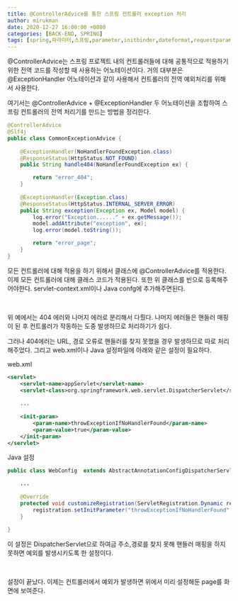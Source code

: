 ```yaml
---
title: @ControllerAdvice를 통한 스프링 컨트롤러 exception 처리
author: mirukman
date: 2020-12-27 16:00:00 +0800
categories: [BACK-END, SPRING]
tags: [spring,파라미터,스프링,parameter,initbinder,dateformat,requestparam,modelattribute]
---
```


@ControllerAdvice는 스프링 프로젝트 내의 컨트롤러들에 대해 공통적으로 적용하기 위한 전역 코드를 작성할 때 사용하는 어노테이션이다. 거의 대부분은 @ExceptionHandler 어노테이션과 같이 사용해서 컨트롤러의 전역 예외처리를 위해서 사용한다.

여기서는 @ControllerAdvice \+ @ExceptionHandler 두 어노테이션을 조합하여 스프링 컨트롤러의 전역 처리기를 만드는 방법을 정리한다.

~~~ java
@ControllerAdvice
@Slf4j
public class CommonExceptionAdvice {
    
	@ExceptionHandler(NoHandlerFoundException.class)
    @ResponseStatus(HttpStatus.NOT_FOUND)
    public String handle404(NoHandlerFoundException ex) {

        return "error_404";
    }
	
    @ExceptionHandler(Exception.class)
    @ResponseStatus(HttpStatus.INTERNAL_SERVER_ERROR)
    public String exception(Exception ex, Model model) {
        log.error("Exception......" + ex.getMessage());
        model.addAttribute("exception", ex);
        log.error(model.toString());

        return "error_page";
    }
}
~~~

모든 컨트롤러에 대해 적용을 하기 위해서 클래스에 @ControllerAdvice를 적용한다. 이제 모든 컨트롤러에 대해 클래스 코드가 적용된다. 또한 위 클래스를 빈으로 등록해주어야한다. servlet-context.xml이나 Java confg에 추가해주면된다.

<br>

위 예에서는 404 에러와 나머지 에러로 분리해서 다뤘다. 나머지 에러들은 핸들러 매핑이 된 후 컨트롤러가 작동하는 도중 발생하므로 처리하기가 쉽다.

그러나 404에러는 URL, 경로 오류로 핸들러를 찾지 못했을 경우 발생하므로 따로 처리해주었다. 그리고 web.xml이나 Java 설정파일에 아래와 같은 설정이 필요하다.

web.xml
~~~ xml
<servlet>
	<servlet-name>appServlet</servlet-name>
	<servlet-class>org.springframework.web.servlet.DispatcherServlet</servlet-class>
	
	...
	
	<init-param>
		<param-name>throwExceptionIfNoHandlerFound</param-name>
		<param-value>true</param-value>
	</init-param>
</servlet>
~~~

Java 설정
~~~ java
public class WebConfig  extends AbstractAnnotationConfigDispatcherServletInitializer {

	...
	
	@Override
	protected void customizeRegistration(ServletRegistration.Dynamic registration) {
		registration.setInitParameter("throwExceptionIfNoHandlerFound", "true");
	}
    
}
~~~

이 설정은 DispatcherServlet으로 하여금 주소,경로를 찾지 못해 핸들러 매핑을 하지못하면 예외를 발생시키도록 한 설정이다.

<br>

설정이 끝났다. 이제는 컨트롤러에서 예외가 발생하면 위에서 미리 설정해둔 page를 화면에 보여준다.
